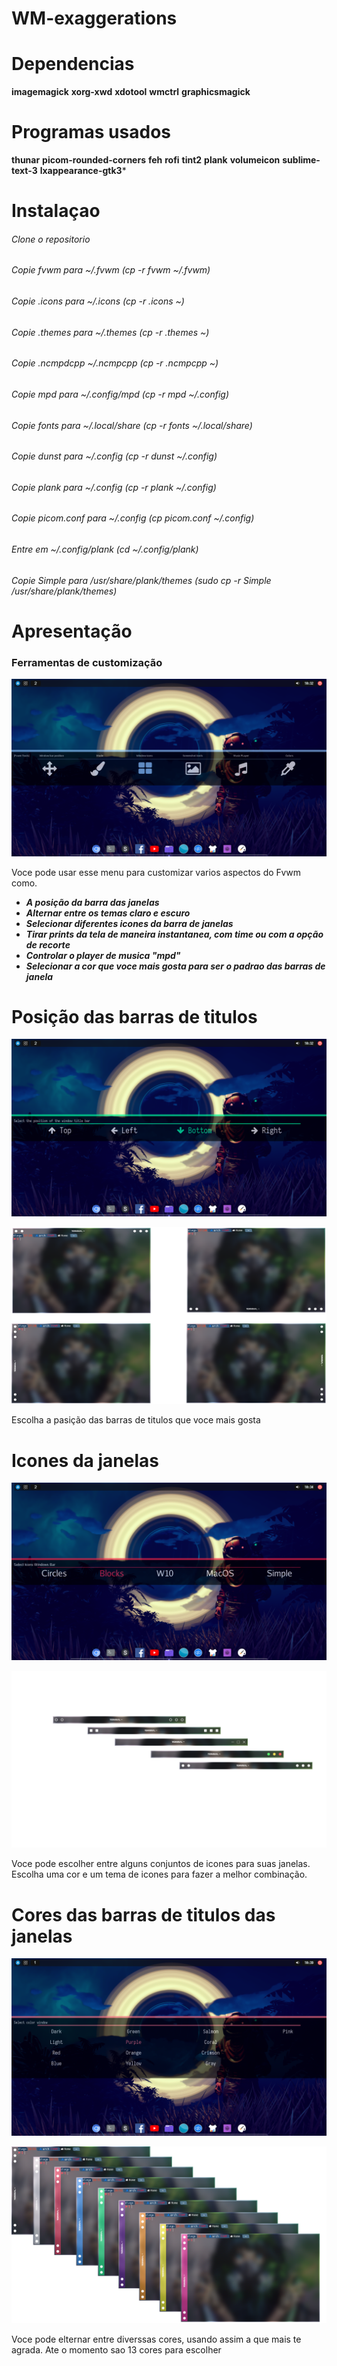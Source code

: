 # WM-exaggerations

# Dependencias

**imagemagick**
**xorg-xwd**
**xdotool**
**wmctrl**
**graphicsmagick**

# Programas usados

**thunar**
**picom-rounded-corners**
**feh**
**rofi**
**tint2**
**plank**
**volumeicon**
**sublime-text-3**
**lxappearance-gtk3***

# Instalaçao

###### Clone o repositorio
###### Copie fvwm para ~/.fvwm (cp -r fvwm ~/.fvwm)
###### Copie .icons para ~/.icons (cp -r .icons ~)
###### Copie .themes para ~/.themes (cp -r .themes ~)
###### Copie .ncmpdcpp ~/.ncmpcpp (cp -r .ncmpcpp ~)
###### Copie mpd para ~/.config/mpd (cp -r mpd ~/.config)
###### Copie fonts para ~/.local/share (cp -r fonts ~/.local/share)
###### Copie dunst para ~/.config (cp -r dunst ~/.config)
###### Copie plank para ~/.config (cp -r plank ~/.config)
###### Copie picom.conf para ~/.config (cp picom.conf ~/.config)
###### Entre em ~/.config/plank (cd  ~/.config/plank)
###### Copie Simple para /usr/share/plank/themes (sudo cp -r Simple /usr/share/plank/themes)

# Apresentação

### Ferramentas de customização

![alt text](https://github.com/hype-moment/WM-exaggerations/blob/main/exemplos/toos.png)

Voce pode usar esse menu para customizar varios aspectos do Fvwm como. 
- ***A posição da barra das janelas*** 
- ***Alternar entre os temas claro e escuro*** 
- ***Selecionar diferentes icones da barra de janelas*** 
- ***Tirar prints da tela de maneira instantanea, com time ou com a opção de recorte*** 
- ***Controlar o player de musica "mpd"*** 
- ***Selecionar a cor que voce mais gosta para ser o padrao das barras de janela*** 

# Posição das barras de titulos

![alt text](https://github.com/hype-moment/WM-exaggerations/blob/main/exemplos/wposition.png)

![alt text](https://github.com/hype-moment/WM-exaggerations/blob/main/exemplos/Wposition.png)

Escolha a pasição das barras de titulos que voce mais gosta

# Icones da janelas

![alt text](https://github.com/hype-moment/WM-exaggerations/blob/main/exemplos/wicons.png)

![alt text](https://github.com/hype-moment/WM-exaggerations/blob/main/exemplos/Wicons.png)

Voce pode escolher entre alguns conjuntos de icones para suas janelas. 
Escolha uma cor e um tema de icones para fazer a melhor combinação.

# Cores das barras de titulos das janelas

![alt text](https://github.com/hype-moment/WM-exaggerations/blob/main/exemplos/color.png)

![alt text](https://github.com/hype-moment/WM-exaggerations/blob/main/exemplos/Colors.png)

Voce pode elternar entre diverssas cores, usando assim a que mais te agrada. 
Ate o momento sao 13 cores para escolher